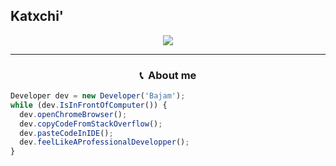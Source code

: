 Katxchi'
-----

<p align = "center">
<img src="https://media.discordapp.net/attachments/871642275548131409/881218950468366406/image3.gif">
</p>

-----
### <p align="center">📞 &nbsp;About me </p>

```javascript
Developer dev = new Developer('Bajam');
while (dev.IsInFrontOfComputer()) {
  dev.openChromeBrowser();
  dev.copyCodeFromStackOverflow();
  dev.pasteCodeInIDE();
  dev.feelLikeAProfessionalDevelopper();
}
```


